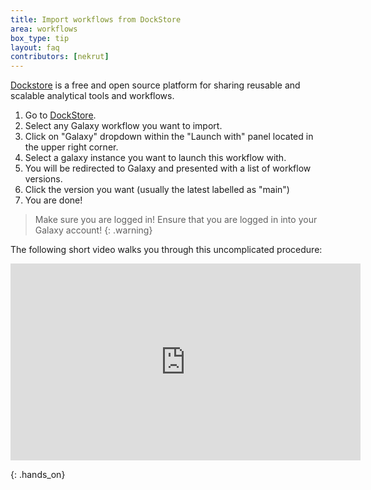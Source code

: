 ```yaml
---
title: Import workflows from DockStore
area: workflows
box_type: tip
layout: faq
contributors: [nekrut]
---
```


[Dockstore](https://dockstore.org/) is a free and open source platform for sharing reusable and scalable analytical tools and workflows.

1. Go to [DockStore](https://dockstore.org).
2. Select any Galaxy workflow you want to import.
3. Click on "Galaxy" dropdown within the "Launch with" panel located in the upper right corner.
4. Select a galaxy instance you want to launch this workflow with.
5. You will be redirected to Galaxy and presented with a list of workflow versions.
6. Click the version you want (usually the latest labelled as "main")
7. You are done!

> <warning-title>Make sure you are logged in!</warning-title>
> Ensure that you are logged in into your Galaxy account!
{: .warning}

The following short video walks you through this uncomplicated procedure:

<p align="center"><iframe width="560" height="315" src="https://www.youtube-nocookie.com/embed/K2wFrSLFpa0" title="YouTube video player" frameborder="0" allow="accelerometer; autoplay; clipboard-write; encrypted-media; gyroscope; picture-in-picture; web-share" allowfullscreen></iframe></p>
{: .hands_on}
